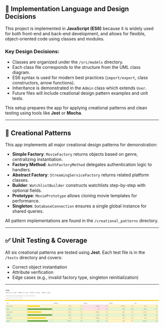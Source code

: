 ## 🔧 Implementation Language and Design Decisions

This project is implemented in **JavaScript (ES6)** because it is widely used for both front-end and back-end development, and allows for flexible, object-oriented code using classes and modules.

### Key Design Decisions:
- Classes are organized under the `/src/models` directory.
- Each class file corresponds to the structure from the UML class diagram.
- ES6 syntax is used for modern best practices (`import/export`, class constructors, arrow functions).
- Inheritance is demonstrated in the `Admin` class which extends `User`.
- Future files will include creational design pattern examples and unit tests.

This setup prepares the app for applying creational patterns and clean testing using tools like **Jest** or **Mocha**.

---

## 🧱 Creational Patterns

This app implements all major creational design patterns for demonstration:

- **Simple Factory**: `MovieFactory` returns objects based on genre, centralizing instantiation.
- **Factory Method**: `AuthFactoryMethod` delegates authentication logic to handlers.
- **Abstract Factory**: `StreamingServiceFactory` returns related platform classes.
- **Builder**: `WatchlistBuilder` constructs watchlists step-by-step with optional fields.
- **Prototype**: `MoviePrototype` allows cloning movie templates for performance.
- **Singleton**: `DatabaseConnection` ensures a single global instance for shared queries.

All pattern implementations are found in the `/creational_patterns` directory.

---

## ✅ Unit Testing & Coverage

All six creational patterns are tested using **Jest**. Each test file is in the `/tests` directory and covers:

- Correct object instantiation
- Attribute verification
- Edge cases (e.g., invalid factory type, singleton reinitialization)

---

![alt text](image.png)
